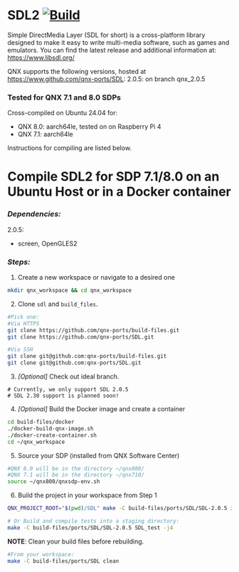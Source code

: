 # SDL2 [![Build](https://github.com/qnx-ports/build-files/actions/workflows/SDL.yml/badge.svg)](https://github.com/qnx-ports/build-files/actions/workflows/SDL.yml)

Simple DirectMedia Layer (SDL for short) is a cross-platform library designed to make it easy to write multi-media software, such as games and emulators.
You can find the latest release and additional information at: https://www.libsdl.org/

QNX supports the following versions, hosted at https://www.github.com/qnx-ports/SDL:
2.0.5: on branch qnx_2.0.5

### Tested for QNX 7.1 and 8.0 SDPs
Cross-compiled on Ubuntu 24.04 for:
- QNX 8.0: aarch64le, tested on on Raspberry Pi 4
- QNX 7.1: aarch64le

Instructions for compiling are listed below.

# Compile SDL2 for SDP 7.1/8.0 on an Ubuntu Host or in a Docker container
### *Dependencies:*
2.0.5: 
- screen, OpenGLES2

### *Steps:*
1. Create a new workspace or navigate to a desired one
```bash
mkdir qnx_workspace && cd qnx_workspace
```

2. Clone `sdl` and `build_files`. 
```bash
#Pick one:
#Via HTTPS
git clone https://github.com/qnx-ports/build-files.git
git clone https://github.com/qnx-ports/SDL.git

#Via SSH
git clone git@github.com:qnx-ports/build-files.git
git clone git@github.com:qnx-ports/SDL.git
```

3. *[Optional]* Check out ideal branch.
```
# Currently, we only support SDL 2.0.5
# SDL 2.30 support is planned soon!
```

4. *[Optional]* Build the Docker image and create a container
```bash
cd build-files/docker
./docker-build-qnx-image.sh
./docker-create-container.sh
cd ~/qnx_workspace
```

5. Source your SDP (installed from QNX Software Center)
```bash
#QNX 8.0 will be in the directory ~/qnx800/
#QNX 7.1 will be in the directory ~/qnx710/
source ~/qnx800/qnxsdp-env.sh
```

6. Build the project in your workspace from Step 1
```bash
QNX_PROJECT_ROOT="$(pwd)/SDL" make -C build-files/ports/SDL/SDL-2.0.5 install -j4

# Or Build and compile tests into a staging directory:
make -C build-files/ports/SDL/SDL-2.0.5 SDL_test -j4
```

**NOTE**: Clean your build files before rebuilding.
```bash
#From your workspace:
make -C build-files/ports/SDL clean
```
